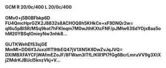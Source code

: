 #### GCM R 20/0c/400 L 20/0c/400
**OMv0+j5B0BFbkp6D**<br/>**FU4QmcHprGZK2J8832s8ACHOQ8h5KHkCe+xF9DNQr2w=**<br/>**qI6u5pBlSR/MSq9kot7hFKIeqm7M0wJthKXtcFNF/pJMlw63SdYOjx8aa5ohM20YBSqIOnieyNw3nhk8...**<br/><br/>
**GlJTKWehEfS3sjGE**<br/>**MmMI+DD6lf3JuxzIfIT9tbEQ47jV1XN5K8DwZvJqJVQ=**<br/>**DXlMBXFAYCFjWAfmEZoJF/8FWam3lTfL/KIII1Pl7fGg6BcrLmruVV9g3XtXjZMdrKJBUcI5knzVkj+V...**